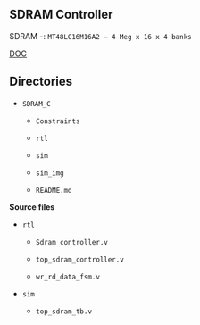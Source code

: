 ## SDRAM Controller

 SDRAM -: `MT48LC16M16A2 – 4 Meg x 16 x 4 banks`

 [DOC](https://www.alldatasheet.com/datasheet-pdf/pdf/75870/MICRON/MT48LC16M4A2.html)

## Directories

  - `SDRAM_C`
    
    - `Constraints`
    
    - `rtl`
         
    - `sim`
         
    - `sim_img`
         
    - `README.md`

**Source files**

  - `rtl`

    - `Sdram_controller.v`

    -  `top_sdram_controller.v`

    -  `wr_rd_data_fsm.v`

  - `sim`

    -  `top_sdram_tb.v`
  